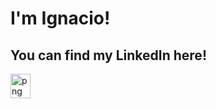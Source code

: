# I'm Ignacio!

## You can find my LinkedIn here!

<!--
**IgnaciodosSantosClaro/IgnaciodosSantosClaro** is a ✨ _special_ ✨ repository because its `README.md` (this file) appears on your GitHub profile.

Here are some ideas to get you started:

- 🔭 I’m currently working on ...
- 🌱 I’m currently learning ...
- 👯 I’m looking to collaborate on ...
- 🤔 I’m looking for help with ...
- 💬 Ask me about ...
- 📫 How to reach me: ...
- 😄 Pronouns: ...
- ⚡ Fun fact: ...
-->

<img width = "25%" align="center" alt="png" height="10%" src="https://user-images.githubusercontent.com/56144936/160723485-c34f1ded-b01c-4c99-aea3-92405fe83d2a.png" />
